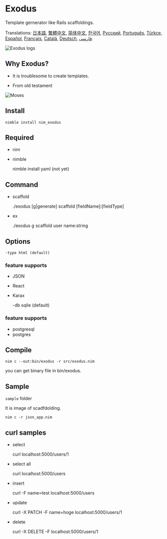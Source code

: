 [日本語]: README.jp.md
[繁體中文]: README.zh-tw.md
[简体中文]: README.zh-cn.md
[한국어]: README.ko.md
[Русский]: README.ru.md
[Português]: README.pt.md
[Türkçe]: README.tr.md
[Español]: README.es.md
[Français]: README.fr.md
[Català]: README.ca.md
[Deutsch]: README.du.md
[فارسی]: README.fa.md

# Exodus

Template gernerator like Rails scaffoldings.


Translations: [日本語], [繁體中文], [简体中文], [한국어], [Русский], [Português], [Türkçe], [Español], [Français], [Català], [Deutsch], [فارسی].

<div class="centered">
<img src="https://i.imgur.com/rzYIP9u.png" alt="Exodus logs" />
</div>

## Why Exodus?

* It is troublesome to create templates.

* From old testament

<div class="centered">
<img src="https://i.imgur.com/eP4WhXZ.jpg" alt="Moses" />
</div>

## Install

	nimble install nim_exodus

## Required

- nim
- nimble

	nimble install yaml
  (not yet)

## Command

* scaffold

	./exodus [g|generate] scaffold [fieldName]:[fieldType]

* ex

	./exodus g scaffold user name:string

## Options

	-type html (default)

### feature supports

- JSON
- React
- Karax

	-db sqlie (default)

### feature supports

- postgresql
- postgres

## Compile

	nim c --out:bin/exodus -r src/exodus.nim

you can get binary file in bin/exodus.

## Sample

`sample` folder

It is image of scadfdolding.

	nim c -r json_app.nim

## curl samples

- select

	curl localhost:5000/users/1

- select all

	curl localhost:5000/users

- insert

	curl -F name=test localhost:5000/users

- update

	curl -X PATCH -F name=hoge localhost:5000/users/1

- delete

	curl -X DELETE -F localhost:5000/users/1

